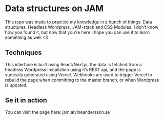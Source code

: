 # Data structures on JAM

This repo was made to practice my knowledge in a bunch of things: Data structures, Headless Wordpress, JAM-stack and CSS Modules. I don’t know how you found it, but now that you’re here I hope you can use it to learn something as well <3

## Techniques

This interface is built using React/Next.js, the data is fetched from a headless Wordpress installation using it’s REST api, and the page is statically generated using Vercel. Webhooks are used to trigger Vercel to rebuild the page when committing to the master branch, or when Wordpress is updated.

## Se it in action

You can visit the page here: jam.alvineandersson.se
